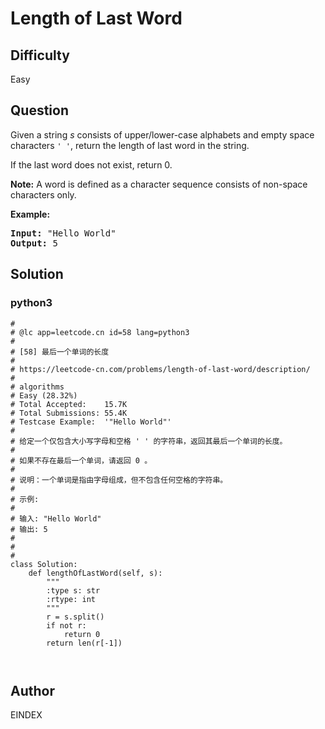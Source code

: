 # Length of Last Word

## Difficulty
Easy

## Question
<p>Given a string <i>s</i> consists of upper/lower-case alphabets and empty space characters <code>' '</code>, return the length of last word in the string.</p>

<p>If the last word does not exist, return 0.</p>

<p><b>Note:</b> A word is defined as a character sequence consists of non-space characters only.</p>

<p><b>Example:</b>
<pre>
<b>Input:</b> "Hello World"
<b>Output:</b> 5
</pre>
</p>

## Solution
### python3
```python3
#
# @lc app=leetcode.cn id=58 lang=python3
#
# [58] 最后一个单词的长度
#
# https://leetcode-cn.com/problems/length-of-last-word/description/
#
# algorithms
# Easy (28.32%)
# Total Accepted:    15.7K
# Total Submissions: 55.4K
# Testcase Example:  '"Hello World"'
#
# 给定一个仅包含大小写字母和空格 ' ' 的字符串，返回其最后一个单词的长度。
# 
# 如果不存在最后一个单词，请返回 0 。
# 
# 说明：一个单词是指由字母组成，但不包含任何空格的字符串。
# 
# 示例:
# 
# 输入: "Hello World"
# 输出: 5
# 
# 
#
class Solution:
    def lengthOfLastWord(self, s):
        """
        :type s: str
        :rtype: int
        """
        r = s.split()
        if not r:
            return 0
        return len(r[-1])
        


```

## Author
EINDEX